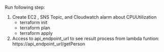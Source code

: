 

Run following step:
  1.  Create EC2 , SNS Topic, and Cloudwatch alarm about CPUUtilization
       - terraform init
       - terraform plan
       - terraform apply
  2.  Access to api_endpoint_url to see result process from lambda funtion:  https://api_endpoint_url/getPerson

     
   